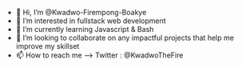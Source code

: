 - 👋 Hi, I’m @Kwadwo-Firempong-Boakye
- 👀 I’m interested in fullstack web development
- 🌱 I’m currently learning Javascript & Bash
- 💞️ I’m looking to collaborate on any impactful projects that help me improve my skillset
- 📫 How to reach me --> Twitter : @KwadwoTheFire

<!---
Kwadwo-Firempong-Boakye/Kwadwo-Firempong-Boakye is a ✨ special ✨ repository because its `README.md` (this file) appears on your GitHub profile.
You can click the Preview link to take a look at your changes.
--->
